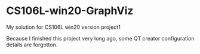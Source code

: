 # CS106L-win20-GraphViz
My solution for CS106L win20 version project1

Because I finished this project very long ago, some QT creator configuration details are forgotton.
